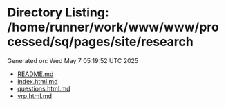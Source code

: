 # Directory Listing: /home/runner/work/www/www/processed/sq/pages/site/research
Generated on: Wed May  7 05:19:52 UTC 2025

- [README.md](README.md)
- [index.html.md](index.html.md)
- [questions.html.md](questions.html.md)
- [vrp.html.md](vrp.html.md)
